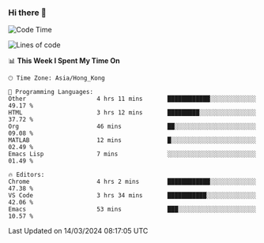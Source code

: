 ### Hi there 👋

<!--
**nicehiro/nicehiro** is a ✨ _special_ ✨ repository because its `README.md` (this file) appears on your GitHub profile.

Here are some ideas to get you started:

- 🔭 I’m currently working on ...
- 🌱 I’m currently learning ...
- 👯 I’m looking to collaborate on ...
- 🤔 I’m looking for help with ...
- 💬 Ask me about ...
- 📫 How to reach me: ...
- 😄 Pronouns: ...
- ⚡ Fun fact: ...
-->

<!--START_SECTION:waka-->
![Code Time](http://img.shields.io/badge/Code%20Time-285%20hrs%2025%20mins-blue)

![Lines of code](https://img.shields.io/badge/From%20Hello%20World%20I%27ve%20Written-2.6%20million%20lines%20of%20code-blue)

📊 **This Week I Spent My Time On** 

```text
🕑︎ Time Zone: Asia/Hong_Kong

💬 Programming Languages: 
Other                    4 hrs 11 mins       ████████████░░░░░░░░░░░░░   49.17 % 
HTML                     3 hrs 12 mins       █████████░░░░░░░░░░░░░░░░   37.72 % 
Org                      46 mins             ██░░░░░░░░░░░░░░░░░░░░░░░   09.08 % 
MATLAB                   12 mins             █░░░░░░░░░░░░░░░░░░░░░░░░   02.49 % 
Emacs Lisp               7 mins              ░░░░░░░░░░░░░░░░░░░░░░░░░   01.49 % 

🔥 Editors: 
Chrome                   4 hrs 2 mins        ████████████░░░░░░░░░░░░░   47.38 % 
VS Code                  3 hrs 34 mins       ███████████░░░░░░░░░░░░░░   42.06 % 
Emacs                    53 mins             ███░░░░░░░░░░░░░░░░░░░░░░   10.57 % 
```


 Last Updated on 14/03/2024 08:17:05 UTC
<!--END_SECTION:waka-->

